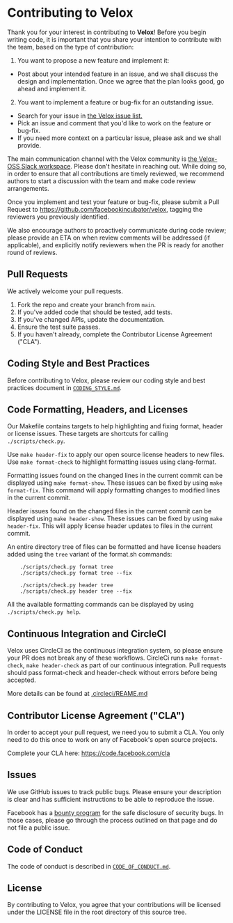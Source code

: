 # Contributing to Velox

Thank you for your interest in contributing to **Velox**! Before you begin
writing code, it is important that you share your intention to contribute with
the team, based on the type of contribution:

1. You want to propose a new feature and implement it:
  * Post about your intended feature in an issue, and we shall discuss the
    design and implementation. Once we agree that the plan looks good, go ahead
    and implement it.
2. You want to implement a feature or bug-fix for an outstanding issue.
  * Search for your issue in [the Velox issue list.](https://github.com/facebookincubator/velox/issues)
  * Pick an issue and comment that you'd like to work on the feature or
    bug-fix.
  * If you need more context on a particular issue, please ask and we shall
    provide.

The main communication channel with the Velox community is [the Velox-OSS Slack
workspace](http://velox-oss.slack.com). Please don't hesitate in reaching out.
While doing so, in order to ensure that all contributions are timely reviewed,
we recommend authors to start a discussion with the team and make code review
arrangements.

Once you implement and test your feature or bug-fix, please submit a Pull
Request to <https://github.com/facebookincubator/velox>, tagging the reviewers
you previously identified.

We also encourage authors to proactively communicate during code review; please
provide an ETA on when review comments will be addressed (if applicable), and
explicitly notify reviewers when the PR is ready for another round of reviews.

## Pull Requests

We actively welcome your pull requests.

1. Fork the repo and create your branch from `main`.
2. If you've added code that should be tested, add tests.
3. If you've changed APIs, update the documentation.
4. Ensure the test suite passes.
5. If you haven't already, complete the Contributor License Agreement ("CLA").

## Coding Style and Best Practices

Before contributing to Velox, please review our coding style and best practices
document in [`CODING_STYLE.md`](CODING_STYLE.md).

## Code Formatting, Headers, and Licenses

Our Makefile contains targets to help highlighting and fixing format, header or
license issues. These targets are shortcuts for calling `./scripts/check.py`.

Use `make header-fix` to apply our open source license headers to new files.
Use `make format-check` to highlight formatting issues using clang-format.

Formatting issues found on the changed lines in the current commit can be
displayed using `make format-show`.  These issues can be fixed by using `make
format-fix`. This command will apply formatting changes to modified lines in
the current commit.

Header issues found on the changed files in the current commit can be displayed
using `make header-show`. These issues can be fixed by using `make header-fix`.
This will apply license header updates to files in the current commit.

An entire directory tree of files can be formatted and have license headers
added using the `tree` variant of the format.sh commands:
```
    ./scripts/check.py format tree
    ./scripts/check.py format tree --fix

    ./scripts/check.py header tree
    ./scripts/check.py header tree --fix
```

All the available formatting commands can be displayed by using
`./scripts/check.py help`.

## Continuous Integration and CircleCI

Velox uses CircleCI as the continuous integration system, so please ensure your
PR does not break any of these workflows. CircleCi runs `make format-check`,
`make header-check` as part of our continuous integration. Pull requests should
pass format-check and header-check without errors before being accepted.

More details can be found at [.circleci/REAME.md](.circleci)

## Contributor License Agreement ("CLA")

In order to accept your pull request, we need you to submit a CLA. You only need
to do this once to work on any of Facebook's open source projects.

Complete your CLA here: <https://code.facebook.com/cla>

## Issues

We use GitHub issues to track public bugs. Please ensure your description is
clear and has sufficient instructions to be able to reproduce the issue.

Facebook has a [bounty program](https://www.facebook.com/whitehat/) for the safe
disclosure of security bugs. In those cases, please go through the process
outlined on that page and do not file a public issue.

## Code of Conduct

The code of conduct is described in [`CODE_OF_CONDUCT.md`](CODE_OF_CONDUCT.md).

## License

By contributing to Velox, you agree that your contributions will be licensed
under the LICENSE file in the root directory of this source tree.

